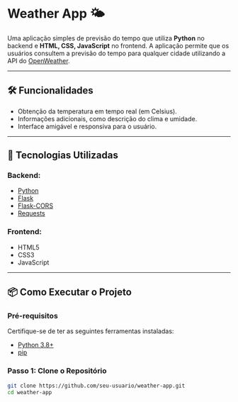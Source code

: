 # Weather App 🌤️

Uma aplicação simples de previsão do tempo que utiliza **Python** no backend e **HTML, CSS, JavaScript** no frontend. A aplicação permite que os usuários consultem a previsão do tempo para qualquer cidade utilizando a API do [OpenWeather](https://openweathermap.org/).

---

## 🛠️ Funcionalidades

- Obtenção da temperatura em tempo real (em Celsius).
- Informações adicionais, como descrição do clima e umidade.
- Interface amigável e responsiva para o usuário.

---

## 🚀 Tecnologias Utilizadas

### **Backend:**

- [Python](https://www.python.org/)
- [Flask](https://flask.palletsprojects.com/)
- [Flask-CORS](https://flask-cors.readthedocs.io/en/latest/)
- [Requests](https://docs.python-requests.org/en/latest/)

### **Frontend:**

- HTML5
- CSS3
- JavaScript

---

## 📦 Como Executar o Projeto

### **Pré-requisitos**

Certifique-se de ter as seguintes ferramentas instaladas:

- [Python 3.8+](https://www.python.org/)
- [pip](https://pip.pypa.io/en/stable/)

### **Passo 1: Clone o Repositório**

```bash
git clone https://github.com/seu-usuario/weather-app.git
cd weather-app
```
